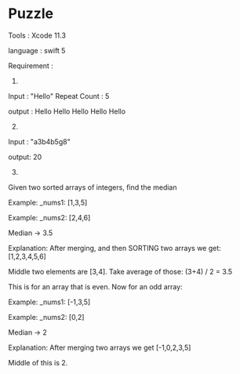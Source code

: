 # Puzzle


Tools : Xcode 11.3

language : swift 5

Requirement :

1. 
Input : "Hello" Repeat Count : 5

output : Hello Hello Hello Hello Hello


2. 
Input : "a3b4b5g8"

output: 20


3.  

 Given two sorted arrays of integers, find the median

 Example: _nums1: [1,3,5]
 
 Example: _nums2: [2,4,6]
 
 Median -> 3.5
 
 Explanation: After merging, and then SORTING two arrays we get: [1,2,3,4,5,6]
 
 Middle two elements are [3,4]. Take average of those: (3+4) / 2 = 3.5
 
 This is for an array that is even. Now for an odd array:
 
 Example: _nums1: [-1,3,5]
 
 Example: _nums2: [0,2]
 
 Median -> 2
 
 Explanation: After merging two arrays we get [-1,0,2,3,5]
 
 Middle of this is 2.


